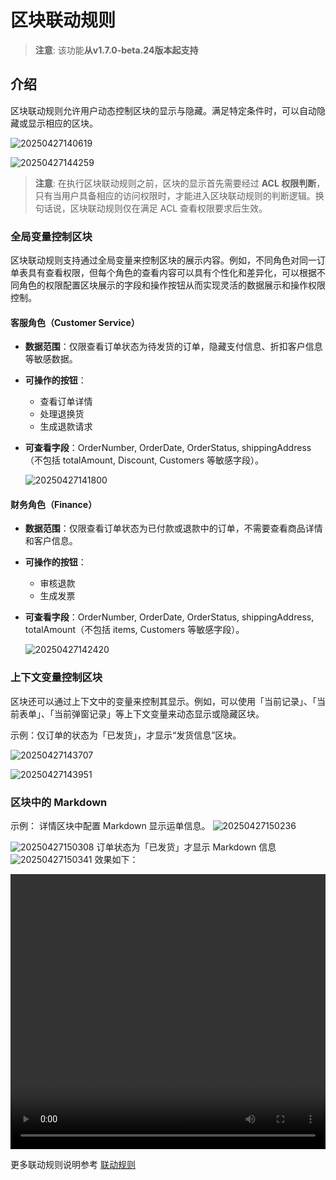 # 区块联动规则

> **注意**: 该功能**从v1.7.0-beta.24版本起支持**

## 介绍

区块联动规则允许用户动态控制区块的显示与隐藏。满足特定条件时，可以自动隐藏或显示相应的区块。

![20250427140619](https://static-docs.nocobase.com/20250427140619.png)

![20250427144259](https://static-docs.nocobase.com/20250427144259.png)

> **注意**: 在执行区块联动规则之前，区块的显示首先需要经过 **ACL 权限判断**，只有当用户具备相应的访问权限时，才能进入区块联动规则的判断逻辑。换句话说，区块联动规则仅在满足 ACL 查看权限要求后生效。

### 全局变量控制区块

区块联动规则支持通过全局变量来控制区块的展示内容。例如，不同角色对同一订单表具有查看权限，但每个角色的查看内容可以具有个性化和差异化，可以根据不同角色的权限配置区块展示的字段和操作按钮从而实现灵活的数据展示和操作权限控制。

#### 客服角色（Customer Service）

- **数据范围**：仅限查看订单状态为待发货的订单，隐藏支付信息、折扣客户信息等敏感数据。
- **可操作的按钮**：
  - 查看订单详情
  - 处理退换货
  - 生成退款请求
- **可查看字段**：OrderNumber, OrderDate, OrderStatus, shippingAddress（不包括 totalAmount, Discount, Customers 等敏感字段）。

  ![20250427141800](https://static-docs.nocobase.com/20250427141800.png)

#### 财务角色（Finance）

- **数据范围**：仅限查看订单状态为已付款或退款中的订单，不需要查看商品详情和客户信息。
- **可操作的按钮**：
  - 审核退款
  - 生成发票
- **可查看字段**：OrderNumber, OrderDate, OrderStatus, shippingAddress, totalAmount（不包括 items, Customers 等敏感字段）。

  ![20250427142420](https://static-docs.nocobase.com/20250427142420.png)

### 上下文变量控制区块

区块还可以通过上下文中的变量来控制其显示。例如，可以使用「当前记录」、「当前表单」、「当前弹窗记录」等上下文变量来动态显示或隐藏区块。

示例：仅订单的状态为「已发货」，才显示“发货信息”区块。

![20250427143707](https://static-docs.nocobase.com/20250427143707.png)

![20250427143951](https://static-docs.nocobase.com/20250427143951.png)

### 区块中的 Markdown

示例： 详情区块中配置 Markdown 显示运单信息。
![20250427150236](https://static-docs.nocobase.com/20250427150236.png)

![20250427150308](https://static-docs.nocobase.com/20250427150308.png)
订单状态为「已发货」才显示 Markdown 信息
![20250427150341](https://static-docs.nocobase.com/20250427150341.png)
效果如下：

<video width="100%" height="440" controls>
  <source src="https://static-docs.nocobase.com/20250427150738.mp4" type="video/mp4">
</video>

更多联动规则说明参考 [联动规则](/handbook/ui/linkage-rule)
